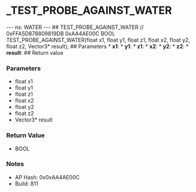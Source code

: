 # _TEST_PROBE_AGAINST_WATER

--- ns: WATER --- ## TEST_PROBE_AGAINST_WATER  // 0xFFA5D878809819DB 0xAA4AE00C BOOL TEST_PROBE_AGAINST_WATER(float x1, float y1, float z1, float x2, float y2, float z2, Vector3* result);   ## Parameters * **x1**: * **y1**: * **z1**: * **x2**: * **y2**: * **z2**: * **result**:  ## Return value

### Parameters
* float x1
* float y1
* float z1
* float x2
* float y2
* float z2
* Vector3* result

### Return Value
* BOOL

### Notes
* AP Hash: 0x0xAA4AE00C
* Build: 811


